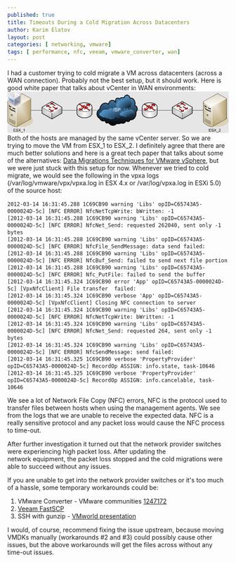 ```yaml
---
published: true
title: Timeouts During a Cold Migration Across Datacenters
author: Karim Elatov
layout: post
categories: [ networking, vmware]
tags: [ performance, nfc, veeam, vmware_converter, wan]
---
```

I had a customer trying to cold migrate a VM across datacenters (across a WAN connection). Probably not the best setup, but it should work. Here is good white paper that talks about vCenter in WAN environments: ![Two_ESX_Connected_With_WAN](https://github.com/elatov/uploads/raw/master/2012/03/Two_ESX_Connected_With_WAN.jpg)
Both of the hosts are managed by the same vCenter server. So we are trying to move the VM from ESX_1 to ESX_2. I definitely agree that there are much better solutions and here is a great tech paper that talks about some of the alternatives: [Data Migrations Techniques for VMware vSphere](https://storage.googleapis.com/grand-drive-196322.appspot.com/blog_pics/esx-wan-cp/h8063-data-migration-vsphere-wp.pdf), but we were just stuck with this setup for now.
Whenever we tried to cold migrate, we would see the following in the vpxa logs (/var/log/vmware/vpx/vpxa.log in ESX 4.x or /var/log/vpxa.log in ESXi 5.0) of the source host:


	2012-03-14 16:31:45.288 1C69CB90 warning 'Libs' opID=C65743A5-0000024D-5c] [NFC ERROR] NfcNetTcpWrite: bWritten: -1
	[2012-03-14 16:31:45.288 1C69CB90 warning 'Libs' opID=C65743A5-0000024D-5c] [NFC ERROR] NfcNet_Send: requested 262040, sent only -1 bytes
	[2012-03-14 16:31:45.288 1C69CB90 warning 'Libs' opID=C65743A5-0000024D-5c] [NFC ERROR] NfcFile_SendMessage: data send failed:
	[2012-03-14 16:31:45.288 1C69CB90 warning 'Libs' opID=C65743A5-0000024D-5c] [NFC ERROR] NfcBuf_Send: failed to send next file portion
	[2012-03-14 16:31:45.288 1C69CB90 warning 'Libs' opID=C65743A5-0000024D-5c] [NFC ERROR] Nfc_PutFile: failed to send the buffer
	[2012-03-14 16:31:45.324 1C69CB90 error 'App' opID=C65743A5-0000024D-5c] [VpxNfcClient] File transfer  failed:
	[2012-03-14 16:31:45.324 1C69CB90 verbose 'App' opID=C65743A5-0000024D-5c] [VpxNfcClient] Closing NFC connection to server
	[2012-03-14 16:31:45.324 1C69CB90 warning 'Libs' opID=C65743A5-0000024D-5c] [NFC ERROR] NfcNetTcpWrite: bWritten: -1
	[2012-03-14 16:31:45.324 1C69CB90 warning 'Libs' opID=C65743A5-0000024D-5c] [NFC ERROR] NfcNet_Send: requested 264, sent only -1 bytes
	[2012-03-14 16:31:45.324 1C69CB90 warning 'Libs' opID=C65743A5-0000024D-5c] [NFC ERROR] NfcSendMessage: send failed:
	[2012-03-14 16:31:45.325 1C69CB90 verbose 'PropertyProvider' opID=C65743A5-0000024D-5c] RecordOp ASSIGN: info.state, task-10646
	[2012-03-14 16:31:45.325 1C69CB90 verbose 'PropertyProvider' opID=C65743A5-0000024D-5c] RecordOp ASSIGN: info.cancelable, task-10646


We see a lot of Network File Copy (NFC) errors, NFC is the protocol used to transfer files between hosts when using the management agents. We see from the logs that we are unable to receive the expected data. NFC is a really sensitive protocol and any packet loss would cause the NFC process to time-out.

After further investigation it turned out that the network provider switches were experiencing high packet loss. After updating the network equipment, the packet loss stopped and the cold migrations were able to succeed without any issues.

If you are unable to get into the network provider switches or it's too much of a hassle, some temporary workarounds could be:

1.  VMware Converter - VMware communities [1247172](http://communities.vmware.com/message/1247172)
2.  [Veeam FastSCP](http://www.veeam.com/vmware-esxi-fastscp.html)
3.  SSH with gunzip - [VMworld presentation](http://download3.vmware.com/vmworld/2006/mdc9586.pdf)

I would, of course, recommend fixing the issue upstream, because moving VMDKs manually (workarounds #2 and #3) could possibly cause other issues, but the above workarounds will get the files across without any time-out issues.

